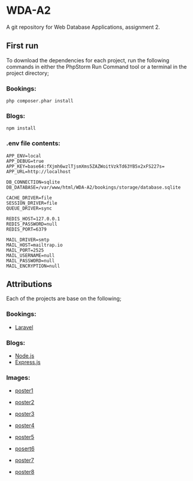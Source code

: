 # WDA-A2
A git repository for Web Database Applications, assignment 2.

## First run
To download the dependencies for each project, run the following commands in either the PhpStorm Run Command tool or a terminal in the project directory;

### Bookings:

```
php composer.phar install
```
### Blogs:

```
npm install
```

### .env file contents:

~~~~
APP_ENV=local
APP_DEBUG=true
APP_KEY=base64:fXjmh6wzlTjsmXms5ZAZWoitVzkTd63YB5x2xFS227s=
APP_URL=http://localhost
 
DB_CONNECTION=sqlite
DB_DATABASE=/var/www/html/WDA-A2/bookings/storage/database.sqlite
 
CACHE_DRIVER=file
SESSION_DRIVER=file
QUEUE_DRIVER=sync
 
REDIS_HOST=127.0.0.1
REDIS_PASSWORD=null
REDIS_PORT=6379
 
MAIL_DRIVER=smtp
MAIL_HOST=mailtrap.io
MAIL_PORT=2525
MAIL_USERNAME=null
MAIL_PASSWORD=null
MAIL_ENCRYPTION=null
~~~~

## Attributions
Each of the projects are base on the following;

### Bookings:

- [Laravel](http://laravel.com)

### Blogs:

- [Node.js](https://nodejs.org)
- [Express.js](https://expressjs.com)




### Images:

- [poster1](http://wallpapersdsc.net/wp-content/uploads/2015/11/1623.jpg)
- [poster2](http://i.imgur.com/ubxTFqL.jpg)
- [poster3](http://www.superiorpics.com/wallpaper/file/Will_Ferrell_in_Step_Brothers_Wallpaper_2_1280.jpg)
- [poster4](https://images.alphacoders.com/675/thumb-1920-675871.jpg)

- [poster5](https://s-media-cache-ak0.pinimg.com/originals/a6/82/59/a6825904227363b8fb49611bd9f9ee0f.jpg)
- [posert6](http://graphicdesignjunction.com/wp-content/uploads/2011/12/big-miracle-movie-poster.jpg)
- [poster7](https://s-media-cache-ak0.pinimg.com/564x/fd/5e/66/fd5e662dce1a3a8cd192a5952fa64f02.jpg)
- [poster8](http://www.eonline.com/eol_images/Entire_Site/2016015/rs_634x937-160115101507-634-martian-parody-poster.jpg)